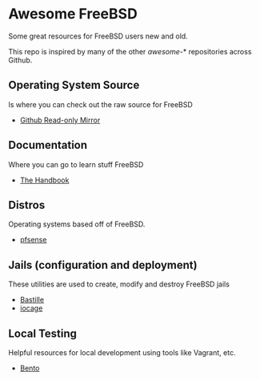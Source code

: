 # Awesome FreeBSD

Some great resources for FreeBSD users new and old.

This repo is inspired by many of the other *awesome-** repositories across Github.

## Operating System Source
Is where you can check out the raw source for FreeBSD

* [Github Read-only Mirror](https://github.com/freebsd/freebsd)

## Documentation
Where you can go to learn stuff FreeBSD

* [The Handbook](https://www.freebsd.org/doc/en_US.ISO8859-1/books/handbook/)

## Distros
Operating systems based off of FreeBSD.

* [pfsense](https://github.com/pfsense/pfsense)

## Jails (configuration and deployment)
These utilities are used to create, modify and destroy FreeBSD jails

* [Bastille](https://github.com/BastilleBSD/bastille)
* [iocage](https://github.com/iocage/iocage)

## Local Testing
Helpful resources for local development using tools like Vagrant, etc.

* [Bento](https://github.com/chef/bento)